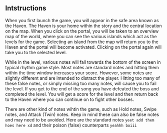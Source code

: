 ## Intstructions
When you first launch the game, you will appear in the safe area known as the Haven. The Haven is your home within the story and the central location on the map. When you click on the portal, you will be taken to an overview map of the world, where you can see the various islands which act as the levels for the game. Selecting an island from the map will return you to the Haven and the portal will become activated. Clicking on the portal again will take you to the selected level.

While in the level, various notes will fall towards the bottom of the screen in typical rhythm game style. Most notes are standard notes and hitting them within the time window increases your score. However, some notes are slightly different and are intended to distract the player. Hitting too many of these false notes, or simply missing too many notes, will cause you to fail the level. If you get to the end of the song you have defeated the boss and completed the level. You will get a score for the level and then return back to the Haven where you can continue on to fight other bosses. 

There are other kind of notes wihtin the game, such as Hold notes, Swipe notes, and Attack (Twin) notes. Keep in mind these can also be false notes and may need to be avoided. Here are the standard notes `yeet add them hoes here xd` and their poison (false) counterparts `yeahhh boiii`